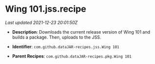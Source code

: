 # Wing 101.jss.recipe

_Last updated 2021-12-23 20:01:50Z_

- **Description**: Downloads the current release version of Wing 101 and builds a package. Then, uploads to the JSS.

- **Identifier**: `com.github.dataJAR-recipes.jss.Wing 101`

- **Parent Recipes**: `com.github.dataJAR-recipes.pkg.Wing 101`
